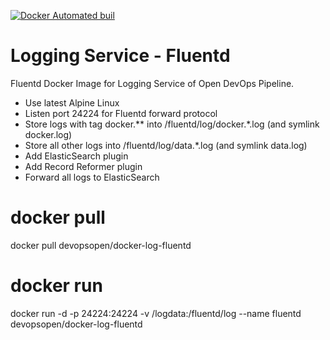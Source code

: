 [![Docker Automated buil](https://img.shields.io/docker/automated/jrottenberg/ffmpeg.svg?maxAge=2592000)](https://hub.docker.com/r/devopsopen/docker-log-fluentd/)

# Logging Service - Fluentd
Fluentd Docker Image for Logging Service of Open DevOps Pipeline.

- Use latest Alpine Linux
- Listen port 24224 for Fluentd forward protocol
- Store logs with tag docker.** into /fluentd/log/docker.*.log (and symlink docker.log)
- Store all other logs into /fluentd/log/data.*.log (and symlink data.log)
- Add ElasticSearch plugin
- Add Record Reformer plugin
- Forward all logs to ElasticSearch

# docker pull
docker pull devopsopen/docker-log-fluentd

# docker run
docker run -d -p 24224:24224 -v /logdata:/fluentd/log --name fluentd devopsopen/docker-log-fluentd
